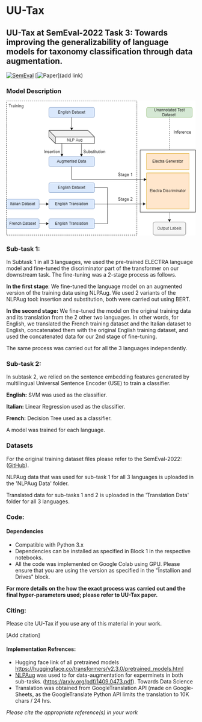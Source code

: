 # UU-Tax
## UU-Tax at SemEval-2022 Task 3: Towards improving the generalizability of language models for taxonomy classification through data augmentation.


[![SemEval](https://img.shields.io/badge/SemEval-PreTENS-blue)](https://sites.google.com/view/semeval2022-pretens/home-page)
[![Paper](https://img.shields.io/badge/Paper-UU--Tax-red)](add link)


### Model Description
<p align="center">
 
  <img src="https://github.com/IS5882/UU-TAX/blob/main/SemEvalDiagram-Electra.drawio.png" width="550" title="UU-Tax Framework for sub-task 1">


</p>


### Sub-task 1:
In Subtask 1 in all 3 languages, we used the pre-trained ELECTRA language model and fine-tuned the discriminator part of the transformer on our downstream task. The fine-tuning was a 2-stage process as follows.

**In the first stage**: We fine-tuned the language model on an augmented version of the training data using NLPAug. We used 2 variants of the NLPAug tool: insertion and substitution, both were carried out using BERT.

**In the second stage:** We fine-tuned the model on the original training data and its translation from the 2 other two languages. In other words, for English, we translated the French training dataset and the Italian dataset to English, concatenated them with the original English training dataset, and used the concatenated data for our 2nd stage of fine-tuning.

The same process was carried out for all the 3 languages independently.



### Sub-task 2:
In subtask 2, we relied on the sentence embedding features generated by multilingual Universal Sentence Encoder (USE) to train a classifier.

**English:** SVM was used as the classifier.

**Italian:** Linear Regression used as the classifier.

**French:** Decision Tree used as a classifier.


A model was trained for each language.


### Datasets

For the original training dataset files please refer to the SemEval-2022: ([GitHub](https://github.com/shammur/SemEval2022Task3)).

NLPAug data that was used for sub-task 1 for all 3 languages is uploaded in the 'NLPAug Data' folder.

Translated data for sub-tasks 1 and 2 is uploaded in the 'Translation Data' folder for all 3 languages.

### Code:

#### Dependencies

* Compatible with Python 3.x
* Dependencies can be installed as specified in Block 1 in the respective notebooks. 
* All the code was implemented on Google Colab using GPU. Please ensure that you are using the version as specified in the "Ïnstallion and Drives" block.

		
**For more details on the how the exact process was carried out and the final hyper-parameters used; please refer to UU-Tax paper.**

### Citing:
Please cite UU-Tax if you use any of this material in your work.

[Add citation]


#### Implementation Refrences:
* Hugging face link of all pretrained models https://huggingface.co/transformers/v2.3.0/pretrained_models.html 
* [NLPAug](https://nlpaug.readthedocs.io/en/latest/) was used to for data-augmentation for experminets in both sub-tasks. (https://arxiv.org/pdf/1409.0473.pdf). Towards Data Science 
* Translation was obtained from GoogleTranslation API (made on Google-Sheets, as the GoogleTranslate Python API limits the translation to 10K chars / 24 hrs.


*Please cite the appropriate reference(s) in your work*

